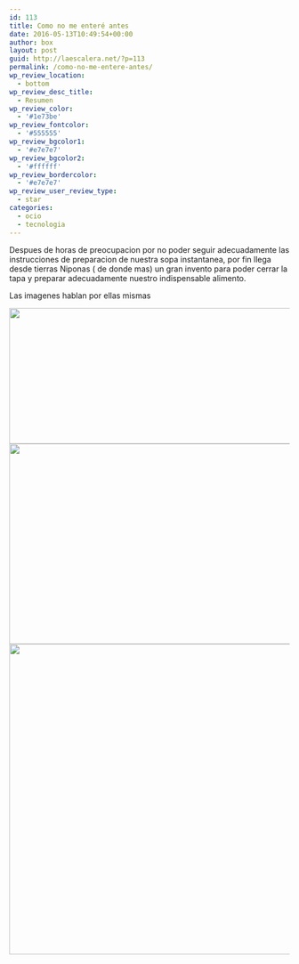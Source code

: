 ```yaml
---
id: 113
title: Como no me enteré antes
date: 2016-05-13T10:49:54+00:00
author: box
layout: post
guid: http://laescalera.net/?p=113
permalink: /como-no-me-entere-antes/
wp_review_location:
  - bottom
wp_review_desc_title:
  - Resumen
wp_review_color:
  - '#1e73be'
wp_review_fontcolor:
  - '#555555'
wp_review_bgcolor1:
  - '#e7e7e7'
wp_review_bgcolor2:
  - '#ffffff'
wp_review_bordercolor:
  - '#e7e7e7'
wp_review_user_review_type:
  - star
categories:
  - ocio
  - tecnologia
---
```

Despues de horas de preocupacion por no poder seguir adecuadamente las instrucciones de preparacion de nuestra sopa instantanea, por fin llega desde tierras Niponas ( de donde mas) un gran invento para poder cerrar la tapa y preparar adecuadamente nuestro indispensable alimento.

Las imagenes hablan por ellas mismas

<img class="alignnone wp-image-122" src="http://res.cloudinary.com/escabox/image/upload/c_scale,w_975/v1463146780/laescalera/cupen001.jpg" width="975" height="244" />

<img class="alignnone wp-image-123" src="http://res.cloudinary.com/escabox/image/upload/q_51/v1463146780/laescalera/cupen004.png" width="643" height="360" />

<img class="alignnone wp-image-124" src="http://res.cloudinary.com/escabox/image/upload/q_58/v1463146782/laescalera/cupmen002.jpg" width="879" height="558" />
